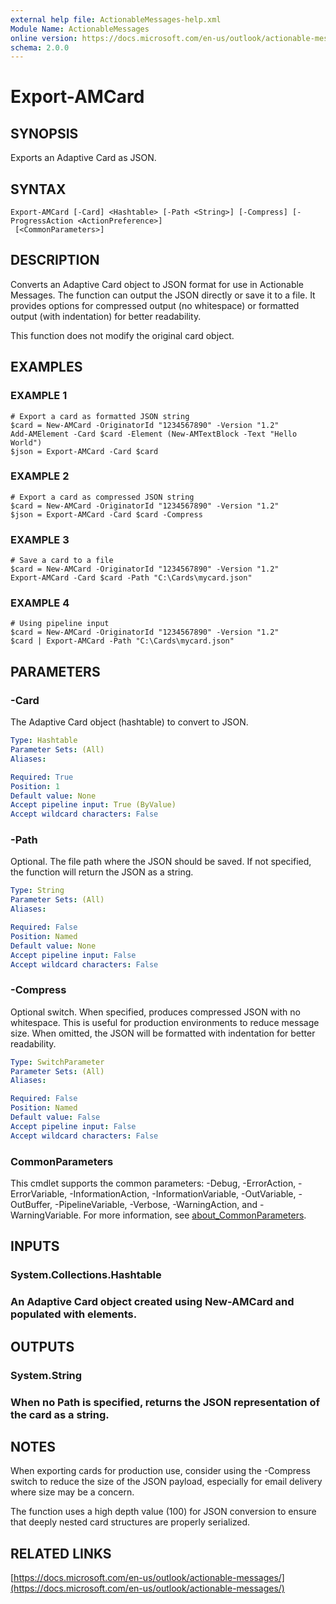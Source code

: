 ```yaml
---
external help file: ActionableMessages-help.xml
Module Name: ActionableMessages
online version: https://docs.microsoft.com/en-us/outlook/actionable-messages/
schema: 2.0.0
---
```


# Export-AMCard

## SYNOPSIS

Exports an Adaptive Card as JSON.

## SYNTAX

```
Export-AMCard [-Card] <Hashtable> [-Path <String>] [-Compress] [-ProgressAction <ActionPreference>]
 [<CommonParameters>]
```

## DESCRIPTION

Converts an Adaptive Card object to JSON format for use in Actionable Messages.
The function can output the JSON directly or save it to a file.
It provides options
for compressed output (no whitespace) or formatted output (with indentation) for
better readability.

This function does not modify the original card object.

## EXAMPLES

### EXAMPLE 1

```
# Export a card as formatted JSON string
$card = New-AMCard -OriginatorId "1234567890" -Version "1.2"
Add-AMElement -Card $card -Element (New-AMTextBlock -Text "Hello World")
$json = Export-AMCard -Card $card
```

### EXAMPLE 2

```
# Export a card as compressed JSON string
$card = New-AMCard -OriginatorId "1234567890" -Version "1.2"
$json = Export-AMCard -Card $card -Compress
```

### EXAMPLE 3

```
# Save a card to a file
$card = New-AMCard -OriginatorId "1234567890" -Version "1.2"
Export-AMCard -Card $card -Path "C:\Cards\mycard.json"
```

### EXAMPLE 4

```
# Using pipeline input
$card = New-AMCard -OriginatorId "1234567890" -Version "1.2"
$card | Export-AMCard -Path "C:\Cards\mycard.json"
```

## PARAMETERS

### -Card

The Adaptive Card object (hashtable) to convert to JSON.

```yaml
Type: Hashtable
Parameter Sets: (All)
Aliases:

Required: True
Position: 1
Default value: None
Accept pipeline input: True (ByValue)
Accept wildcard characters: False
```

### -Path

Optional.
The file path where the JSON should be saved.
If not specified, the function will return the JSON as a string.

```yaml
Type: String
Parameter Sets: (All)
Aliases:

Required: False
Position: Named
Default value: None
Accept pipeline input: False
Accept wildcard characters: False
```

### -Compress

Optional switch.
When specified, produces compressed JSON with no whitespace.
This is useful for production environments to reduce message size.
When omitted, the JSON will be formatted with indentation for better readability.

```yaml
Type: SwitchParameter
Parameter Sets: (All)
Aliases:

Required: False
Position: Named
Default value: False
Accept pipeline input: False
Accept wildcard characters: False
```

### CommonParameters

This cmdlet supports the common parameters: -Debug, -ErrorAction, -ErrorVariable, -InformationAction, -InformationVariable, -OutVariable, -OutBuffer, -PipelineVariable, -Verbose, -WarningAction, and -WarningVariable. For more information, see [about_CommonParameters](http://go.microsoft.com/fwlink/?LinkID=113216).

## INPUTS

### System.Collections.Hashtable

### An Adaptive Card object created using New-AMCard and populated with elements.

## OUTPUTS

### System.String

### When no Path is specified, returns the JSON representation of the card as a string.

## NOTES

When exporting cards for production use, consider using the -Compress switch to reduce
the size of the JSON payload, especially for email delivery where size may be a concern.

The function uses a high depth value (100) for JSON conversion to ensure that deeply
nested card structures are properly serialized.

## RELATED LINKS

[https://docs.microsoft.com/en-us/outlook/actionable-messages/](https://docs.microsoft.com/en-us/outlook/actionable-messages/)
